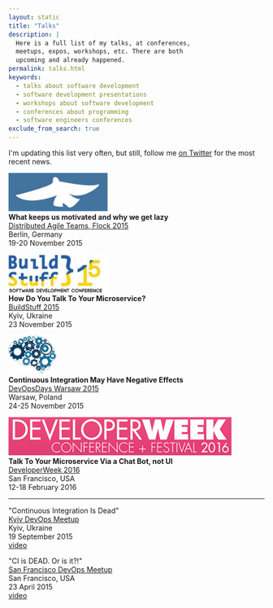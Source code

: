 ```yaml
---
layout: static
title: "Talks"
description: |
  Here is a full list of my talks, at conferences,
  meetups, expos, workshops, etc. There are both
  upcoming and already happened.
permalink: talks.html
keywords:
  - talks about software development
  - software development presentations
  - workshops about software development
  - conferences about programming
  - software engineers conferences
exclude_from_search: true
---
```


I'm updating this list very often, but still,
follow me [on Twitter](https://www.twitter.com/yegor256)
for the most recent news.

<img src="/images/2015/datflock-2015-logo.png" style="height:75px;" alt="DATFlock 2015"/><br/>
**What keeps us motivated and why we get lazy**<br/>
[Distributed Agile Teams, Flock 2015](http://distributed-agile-teams.org/workshops/)<br/>
Berlin, Germany<br/>
19-20 November 2015

<img src="/images/2015/buildstuff-2015-logo.png" style="height:75px;" alt="BuildStuff 2015"/><br/>
**How Do You Talk To Your Microservice?**<br/>
[BuildStuff 2015](http://buildstuff.com.ua/)<br/>
Kyiv, Ukraine<br/>
23 November 2015

<img src="/images/2015/devopsdays-2015-logo.png" style="height:75px;" alt="DevOpsDays 2015 Warsaw"/><br/>
**Continuous Integration May Have Negative Effects**<br/>
[DevOpsDays Warsaw 2015](http://www.devopsdays.org/events/2015-warsaw/)<br/>
Warsaw, Poland<br/>
24-25 November 2015

<img src="/images/2015/developerweek-2015-logo.png" style="height:75px;" alt="DeveloperWeek 2015"/><br/>
**Talk To Your Microservice Via a Chat Bot, not UI**<br/>
[DeveloperWeek 2016](http://www.developerweek.com/)<br/>
San Francisco, USA<br/>
12-18 February 2016

<hr/>

"Continuous Integration Is Dead"<br/>
[Kyiv DevOps Meetup](http://www.meetup.com/Kyiv-DevOps/events/224967053/)<br/>
Kyiv, Ukraine<br/>
19 September 2015<br/>
[video](https://www.youtube.com/watch?v=2a2nWELIk-Y)

"CI is DEAD. Or is it?!"<br/>
[San Francisco DevOps Meetup](http://www.meetup.com/San-Francisco-DevOps/events/221628916/)<br/>
San Francisco, USA<br/>
23 April 2015<br/>
[video](https://www.youtube.com/watch?v=3IXk5yEJMIs)
